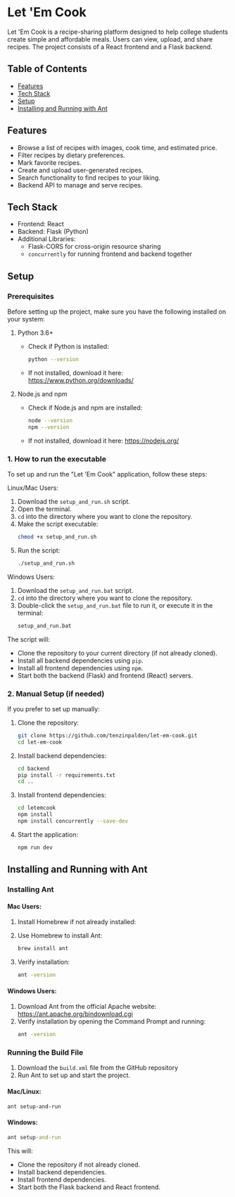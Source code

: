 # Let 'Em Cook

Let 'Em Cook is a recipe-sharing platform designed to help college students create simple and affordable meals. 
Users can view, upload, and share recipes. The project consists of a React frontend and a Flask backend.

## Table of Contents

- [Features](#features)
- [Tech Stack](#tech-stack)
- [Setup](#setup)
- [Installing and Running with Ant](#installing-and-running-with-ant)

## Features

- Browse a list of recipes with images, cook time, and estimated price.
- Filter recipes by dietary preferences.
- Mark favorite recipes.
- Create and upload user-generated recipes.
- Search functionality to find recipes to your liking.
- Backend API to manage and serve recipes.

## Tech Stack

- Frontend: React
- Backend: Flask (Python)
- Additional Libraries:
  - Flask-CORS for cross-origin resource sharing
  - `concurrently` for running frontend and backend together

## Setup

### Prerequisites

Before setting up the project, make sure you have the following installed on your system:

1. Python 3.6+
   - Check if Python is installed:
     ```bash
     python --version
     ```
   - If not installed, download it here:
     https://www.python.org/downloads/

2. Node.js and npm
   - Check if Node.js and npm are installed:
     ```bash
     node --version
     npm --version
     ```
   - If not installed, download it here:
     https://nodejs.org/

### 1. How to run the executable
   To set up and run the "Let 'Em Cook" application, follow these steps:

   Linux/Mac Users:
   1. Download the `setup_and_run.sh` script.
   2. Open the terminal.
   3. `cd` into the directory where you want to clone the repository.
   4. Make the script executable:
      ```bash
      chmod +x setup_and_run.sh
      ```
   5. Run the script:
      ```bash
      ./setup_and_run.sh
      ```

   Windows Users:
   1. Download the `setup_and_run.bat` script.
   2. `cd` into the directory where you want to clone the repository.
   3. Double-click the `setup_and_run.bat` file to run it, or execute it in the terminal:
      ```cmd
      setup_and_run.bat
      ```

   The script will:
   - Clone the repository to your current directory (if not already cloned).
   - Install all backend dependencies using `pip`.
   - Install all frontend dependencies using `npm`.
   - Start both the backend (Flask) and frontend (React) servers.

### 2. Manual Setup (if needed)
   If you prefer to set up manually:
   1. Clone the repository:
      ```bash
      git clone https://github.com/tenzinpalden/let-em-cook.git
      cd let-em-cook
      ```
   2. Install backend dependencies:
      ```bash
      cd backend
      pip install -r requirements.txt
      cd ..
      ```
   3. Install frontend dependencies:
      ```bash
      cd letemcook
      npm install
      npm install concurrently --save-dev
      ```
   4. Start the application:
      ```bash
      npm run dev
      ```

## Installing and Running with Ant

### Installing Ant

#### Mac Users:
1. Install Homebrew if not already installed:

2. Use Homebrew to install Ant:
   ```bash
   brew install ant
   ```
3. Verify installation:
   ```bash
   ant -version
   ```

#### Windows Users:
1. Download Ant from the official Apache website:
   https://ant.apache.org/bindownload.cgi
2. Verify installation by opening the Command Prompt and running:
   ```cmd
   ant -version
   ```

### Running the Build File

1. Download the `build.xml` file from the GitHub repository
2. Run Ant to set up and start the project.

#### Mac/Linux:
   ```bash
   ant setup-and-run
   ```

#### Windows:
   ```cmd
   ant setup-and-run
   ```

This will:
- Clone the repository if not already cloned.
- Install backend dependencies.
- Install frontend dependencies.
- Start both the Flask backend and React frontend.
